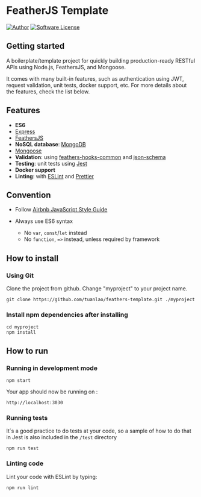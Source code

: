 # FeatherJS Template

[![Author](https://img.shields.io/badge/author-%40tuanlao-blue)](https://github.com/tuanlao)
[![Software License](https://img.shields.io/badge/license-MIT-brightgreen.svg?style=flat-square)](https://github.com/tuanlao/feathers-template/blob/master/LICENSE.md)

## Getting started

A boilerplate/template project for quickly building production-ready RESTful APIs using Node.js, FeathersJS, and Mongoose.

It comes with many built-in features, such as authentication using JWT, request validation, unit tests, docker support, etc. For more details about the features, check the list below.

## Features

- **ES6**
- [Express](https://expressjs.com/)
- [FeathersJS](https://docs.feathersjs.com/guides/)
- **NoSQL database**: [MongoDB](https://docs.mongodb.com/manual/)
- [Mongoose](https://mongoosejs.com/)
- **Validation**: using [feathers-hooks-common](https://feathers-plus.github.io/v1/feathers-hooks-common/) and [json-schema](http://json-schema.org/)
- **Testing**: unit tests using [Jest](https://jestjs.io/)
- **Docker support**
- **Linting**: with [ESLint](https://eslint.org/) and [Prettier](https://prettier.io/)

## Convention

- Follow [Airbnb JavaScript Style Guide](https://github.com/airbnb/javascript)
- Always use ES6 syntax

  - No `var`, `const`/`let` instead
  - No `function`, `=>` instead, unless required by framework

## How to install

### Using Git

Clone the project from github. Change "myproject" to your project name.

```
git clone https://github.com/tuanlao/feathers-template.git ./myproject
```

### Install npm dependencies after installing

```
cd myproject
npm install
```

## How to run

### Running in development mode

```
npm start
```

Your app should now be running on :

```
http://localhost:3030
```

### Running tests

It´s a good practice to do tests at your code, so a sample of how to do that in Jest is also included in the `/test` directory

```
npm run test
```

### Linting code

Lint your code with ESLint by typing:

```
npm run lint
```
